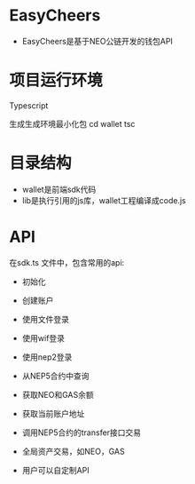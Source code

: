 # EasyCheers
- EasyCheers是基于NEO公链开发的钱包API

# 项目运行环境
Typescript

生成生成环境最小化包
cd wallet
tsc

# 目录结构
- wallet是前端sdk代码
- lib是执行引用的js库，wallet工程编译成code.js

# API
在sdk.ts 文件中，包含常用的api:
- 初始化
- 创建账户 
- 使用文件登录 
- 使用wif登录 
- 使用nep2登录 
- 从NEP5合约中查询 
- 获取NEO和GAS余额 
- 获取当前账户地址 
- 调用NEP5合约的transfer接口交易 
- 全局资产交易，如NEO，GAS

- 用户可以自定制API
